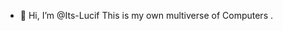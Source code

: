 - 👋 Hi, I’m @Its-Lucif
This is my own multiverse of Computers .

<!---
01001000 01101111 01110000 01100101 00100000 01111001 01101111 01110101 00100000 01101100 01101001 01101011 01100101 00100000 01101101 01111001 00100000 01110000 01110010 01101111 01100111 01110011 00100000 00101110 00100000 01000111 01101111 00100000 00101100 00100000 01110110 01101001 01110011 01101001 01110100 00100000 01101101 01111001 00100000 01111001 01101111 01110101 01110100 01110101 01100010 01100101 00100000 01100011 01101000 01100001 01101110 01101110 01100101 01101100 00100000 01001001 01110100 00100111 01110011 00100000 01001100 01110101 01100011 01101001 01100110 01100101 01110010 00101110 00001101 00001010 01111011 00100000 01001001 00100111 01101101 00100000 01101010 01110101 01110011 01110100 00100000 01100001 00100000 00110001 00110100 00100000 01111001 01100101 01100001 01110010 00100000 01101111 01101100 01100100 00100000 01100011 01101111 01101101 01110000 01110101 01110100 01100101 01110010 00100000 01100111 01110101 01111001 00100000 01111101 00001101 00001010 01000101 01101110 01101010 01101111 01111001 00101110 00101110 00100001
if you decode this , your'e a genius ..!
--->
